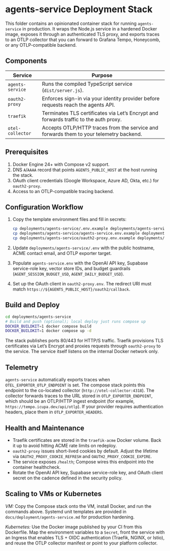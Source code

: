 # agents-service Deployment Stack

This folder contains an opinionated container stack for running `agents-service` in production. It wraps the Node.js service in a hardened Docker image, exposes it through an authenticated TLS proxy, and exports traces to an OTLP collector that you can forward to Grafana Tempo, Honeycomb, or any OTLP-compatible backend.

## Components

| Service | Purpose |
| --- | --- |
| `agents-service` | Runs the compiled TypeScript service (`dist/server.js`). |
| `oauth2-proxy` | Enforces sign-in via your identity provider before requests reach the agents API. |
| `traefik` | Terminates TLS certificates via Let’s Encrypt and forwards traffic to the auth proxy. |
| `otel-collector` | Accepts OTLP/HTTP traces from the service and forwards them to your telemetry backend. |

## Prerequisites

1. Docker Engine 24+ with Compose v2 support.
2. DNS `A`/`AAAA` record that points `AGENTS_PUBLIC_HOST` at the host running the stack.
3. OAuth client credentials (Google Workspace, Azure AD, Okta, etc.) for `oauth2-proxy`.
4. Access to an OTLP-compatible tracing backend.

## Configuration Workflow

1. Copy the template environment files and fill in secrets:

   ```bash
   cp deployments/agents-service/.env.example deployments/agents-service/.env
   cp deployments/agents-service/agents-service.env.example deployments/agents-service/agents-service.env
   cp deployments/agents-service/oauth2-proxy.env.example deployments/agents-service/oauth2-proxy.env
   ```

2. Update `deployments/agents-service/.env` with the public hostname, ACME contact email, and OTLP exporter target.
3. Populate `agents-service.env` with the OpenAI API key, Supabase service-role key, vector store IDs, and budget guardrails (`AGENT_SESSION_BUDGET_USD`, `AGENT_DAILY_BUDGET_USD`).
4. Set up the OAuth client in `oauth2-proxy.env`. The redirect URI must match `https://${AGENTS_PUBLIC_HOST}/oauth2/callback`.

## Build and Deploy

```bash
cd deployments/agents-service
# Build and push (optional); local deploy just runs compose up
DOCKER_BUILDKIT=1 docker compose build
DOCKER_BUILDKIT=1 docker compose up -d
```

The stack publishes ports 80/443 for HTTP/S traffic. Traefik provisions TLS certificates via Let’s Encrypt and proxies requests through `oauth2-proxy` to the service. The service itself listens on the internal Docker network only.

## Telemetry

`agents-service` automatically exports traces when `OTEL_EXPORTER_OTLP_ENDPOINT` is set. The compose stack points this endpoint to the co-located collector (`http://otel-collector:4318`). The collector forwards traces to the URL stored in `OTLP_EXPORTER_ENDPOINT`, which should be an OTLP/HTTP ingest endpoint (for example, `https://tempo.icupa.dev/api/otlp`). If your provider requires authentication headers, place them in `OTLP_EXPORTER_HEADERS`.

## Health and Maintenance

* Traefik certificates are stored in the `traefik-acme` Docker volume. Back it up to avoid hitting ACME rate limits on redeploy.
* `oauth2-proxy` issues short-lived cookies by default. Adjust the lifetime via `OAUTH2_PROXY_COOKIE_REFRESH` and `OAUTH2_PROXY_COOKIE_EXPIRE`.
* The service exposes `/health`; Compose wires this endpoint into the container healthcheck.
* Rotate the OpenAI API key, Supabase service-role key, and OAuth client secret on the cadence defined in the security policy.

## Scaling to VMs or Kubernetes

*VM:* Copy the Compose stack onto the VM, install Docker, and run the commands above. Systemd unit templates are provided in `docs/deployment/agents-service.md` for production hardening.

*Kubernetes:* Use the Docker image published by your CI from this Dockerfile. Map the environment variables to a `Secret`, front the service with an Ingress that enables TLS + OIDC authentication (Traefik, NGINX, or Istio), and reuse the OTLP collector manifest or point to your platform collector.
